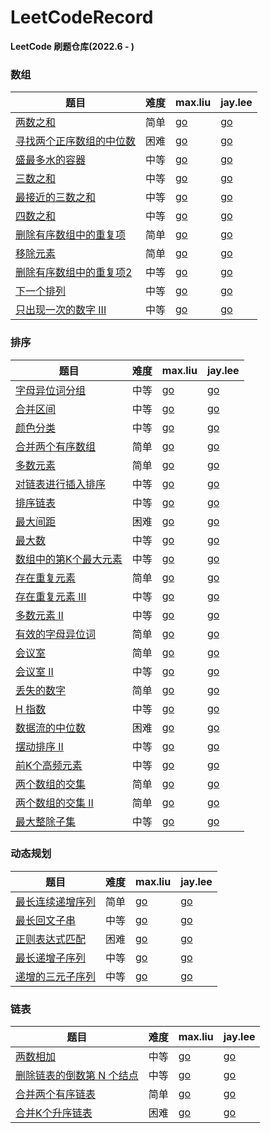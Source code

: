 # LeetCodeRecord

**LeetCode 刷题仓库(2022.6 - )**

### 数组

题目 | 难度 | max.liu | jay.lee
-- |--|--|--
[两数之和](https://leetcode.cn/problems/two-sum/)| 简单| [go](/twoSum/maxLiu.go) | [go](/twoSum/jayLee.go)
[寻找两个正序数组的中位数](https://leetcode.cn/problems/median-of-two-sorted-arrays/)| 困难| [go](findMedianSortedArrays/maxLiu.go) | [go](/findMedianSortedArrays/jayLee.go)
[盛最多水的容器](https://leetcode.cn/problems/container-with-most-water/)| 中等| [go](maxArea/maxLiu.go) | [go]()
[三数之和](https://leetcode.cn/problems/3sum/)| 中等| [go](threeSum/maxLiu.go) | [go](/threeSum/jayLee.go)
[最接近的三数之和](https://leetcode.cn/problems/3sum-closest/)| 中等| [go](threeSumClosest/maxLiu.go) | [go](/threeSumClosest/jayLee.go)
[四数之和](https://leetcode.cn/problems/4sum/)| 中等| [go](fourSum/maxLiu.go) | [go](fourSum/jayLee.go)
[删除有序数组中的重复项](https://leetcode.cn/problems/remove-duplicates-from-sorted-array/)| 简单| [go](removeDuplicates/maxLiu.go) | [go](removeDuplicates/jayLee.go)
[移除元素](https://leetcode.cn/problems/remove-element/)| 简单| [go](removeElement/maxLiu.go) | [go](removeElement/jayLee.go)
[删除有序数组中的重复项2](https://leetcode.cn/problems/remove-duplicates-from-sorted-array-ii/)| 中等| [go](removeDuplicates2/maxLiu.go) | [go](removeDuplicates2/jayLee.go)
[下一个排列](https://leetcode.cn/problems/next-permutation/)| 中等| [go](nextPermutation/maxLiu.go) | [go](nextPermutation/jayLee.go)
[只出现一次的数字 III](https://leetcode.cn/problems/single-number-iii/)| 中等| [go](singleNumber/maxLiu.go) | [go](singleNumber/jayLee.go)

### 排序

题目 | 难度 | max.liu | jay.lee
-- |--|--|--
[字母异位词分组](https://leetcode.cn/problems/group-anagrams/)| 中等| [go](/groupAnagrams/maxLiu.go) | [go](/groupAnagrams/jayLee.go)
[合并区间](https://leetcode.cn/problems/merge-intervals/)| 中等| [go](/merge/maxLiu.go) | [go](/merge/jayLee.go)
[颜色分类](https://leetcode.cn/problems/sort-colors/)| 中等| [go](/sortColors/maxLiu.go) | [go](/sortColors/jayLee.go)
[合并两个有序数组](https://leetcode.cn/problems/merge-sorted-array/)| 简单| [go](/merge2/maxLiu.go) | [go](/merge2/jayLee.go)
[多数元素](https://leetcode.cn/problems/majority-element/)| 简单| [go](/majorityElement/maxLiu.go) | [go](/majorityElement/jayLee.go)
[对链表进行插入排序](https://leetcode.cn/problems/insertion-sort-list/)| 中等| [go](/insertionSortList/maxLiu.go) | [go](/insertionSortList/jayLee.go)
[排序链表](https://leetcode.cn/problems/sort-list/)| 中等| [go](/sortList/maxLiu.go) | [go](/sortList/jayLee.go)
[最大间距](https://leetcode.cn/problems/maximum-gap/)| 困难| [go](/maximumGap/maxLiu.go) | [go](/maximumGap/jayLee.go)
[最大数](https://leetcode.cn/problems/largest-number/)| 中等| [go](/largestNumber/maxLiu.go) | [go](/largestNumber/jayLee.go)
[数组中的第K个最大元素](https://leetcode.cn/problems/kth-largest-element-in-an-array/)| 中等| [go](/findKthLargest/maxLiu.go) | [go](/findKthLargest/jayLee.go)
[存在重复元素](https://leetcode.cn/problems/contains-duplicate/)| 简单| [go](/containsDuplicate/maxLiu.go) | [go](/containsDuplicate/jayLee.go)
[存在重复元素 III](https://leetcode.cn/problems/contains-duplicate-iii/)| 中等| [go](/containsNearbyAlmostDuplicate/maxLiu.go) | [go](/containsNearbyAlmostDuplicate/jayLee.go)
[多数元素 II](https://leetcode.cn/problems/majority-element-ii/)| 中等| [go](/majorityElement2/maxLiu.go) | [go](/majorityElement2/jayLee.go)
[有效的字母异位词](https://leetcode.cn/problems/valid-anagram/)| 简单| [go](/isAnagram/maxLiu.go) | [go](/isAnagram/jayLee.go)
[会议室](https://leetcode.cn/problems/meeting-rooms/)| 简单| [go](/canAttendMeetings/maxLiu.go) | [go](/canAttendMeetings/jayLee.go)
[会议室 II](https://leetcode.cn/problems/meeting-rooms-ii/)| 中等| [go](/minMeetingRooms/maxLiu.go) | [go](/minMeetingRooms/jayLee.go)
[丢失的数字](https://leetcode.cn/problems/missing-number/)| 简单| [go](/missingNumber/maxLiu.go) | [go](/missingNumber/jayLee.go)
[H 指数](https://leetcode.cn/problems/h-index/)| 中等| [go](/hIndex/maxLiu.go) | [go](/hIndex/jayLee.go)
[数据流的中位数](https://leetcode.cn/problems/find-median-from-data-stream/)| 困难| [go](/MedianFinder/maxLiu.go) | [go](/MedianFinder/jayLee.go)
[摆动排序 II](https://leetcode.cn/problems/wiggle-sort-ii/)| 中等| [go](/wiggleSort/maxLiu.go) | [go](/wiggleSort/jayLee.go)
[前K个高频元素](https://leetcode.cn/problems/top-k-frequent-elements/)| 中等| [go](/topKFrequent/maxLiu.go) | [go](/topKFrequent/jayLee.go)
[两个数组的交集](https://leetcode.cn/problems/intersection-of-two-arrays/)| 简单| [go](/intersection/maxLiu.go) | [go](/intersection/jayLee.go)
[两个数组的交集 II](https://leetcode.cn/problems/intersection-of-two-arrays-ii/)| 简单| [go](/intersect/maxLiu.go) | [go](/intersect/jayLee.go)
[最大整除子集](https://leetcode.cn/problems/largest-divisible-subset/)| 中等| [go](/largestDivisibleSubset/maxLiu.go) | [go](/largestDivisibleSubset/jayLee.go)

### 动态规划

题目 | 难度 | max.liu | jay.lee
-- |--|--|--
[最长连续递增序列](https://leetcode.cn/problems/longest-continuous-increasing-subsequence/)| 简单| [go](/findLengthOfLCIS/maxLiu.go) | [go](/findLengthOfLCIS/jayLee.go)
[最长回文子串](https://leetcode.cn/problems/longest-palindromic-substring/)| 中等| [go](/longestPalindrome/maxLiu.go) | [go](/longestPalindrome/jayLee.go)
[正则表达式匹配](https://leetcode.cn/problems/regular-expression-matching/)| 困难| [go](/isMatch/maxLiu.go) | [go](/isMatch/jayLee.go)
[最长递增子序列](https://leetcode.cn/problems/longest-increasing-subsequence/)| 中等| [go](/lengthOfLIS/maxLiu.go) | [go](/findLengthOfLCIS/jayLee.go)
[递增的三元子序列](https://leetcode.cn/problems/increasing-triplet-subsequence/)| 中等| [go](/increasingTriplet/maxLiu.go) | [go](/findLengthOfLCIS/jayLee.go)

### 链表

题目 | 难度 | max.liu | jay.lee
-- |--|--|--
[两数相加](https://leetcode.cn/problems/add-two-numbers/)| 中等| [go](/addTwoNumbers/maxLiu.go) | [go](/addTwoNumbers/jayLee.go)
[删除链表的倒数第 N 个结点](https://leetcode.cn/problems/remove-nth-node-from-end-of-list/)| 中等| [go](/removeNthFromEnd/maxLiu.go) | [go](/removeNthFromEnd/jayLee.go)
[合并两个有序链表](https://leetcode.cn/problems/merge-two-sorted-lists/)| 简单| [go](/mergeTwoLists/maxLiu.go) | [go](/mergeTwoLists/jayLee.go)
[合并K个升序链表](https://leetcode.cn/problems/merge-k-sorted-lists/)| 困难| [go](/mergeKLists/maxLiu.go) | [go](/mergeKLists/jayLee.go)
